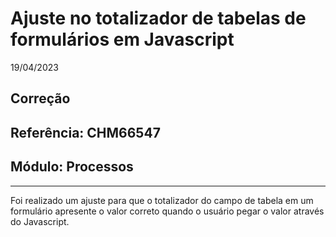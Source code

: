 # Ajuste no totalizador de tabelas de formulários em Javascript
19/04/2023
## Correção
## Referência: CHM66547
## Módulo: Processos
***

Foi realizado um ajuste para que o totalizador do campo de tabela em um formulário apresente o valor correto quando o usuário pegar o valor através do Javascript.